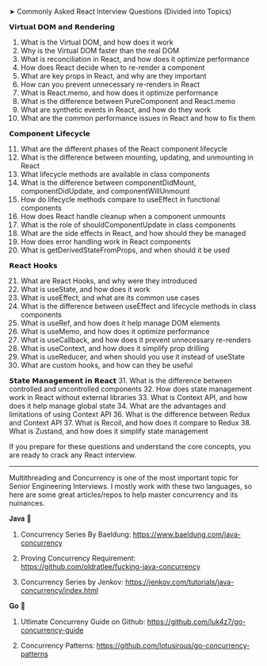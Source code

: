 ➤ Commonly Asked React Interview Questions (Divided into Topics)

𝗩𝗶𝗿𝘁𝘂𝗮𝗹 𝗗𝗢𝗠 𝗮𝗻𝗱 𝗥𝗲𝗻𝗱𝗲𝗿𝗶𝗻𝗴

 1. What is the Virtual DOM, and how does it work
 2. Why is the Virtual DOM faster than the real DOM
 3. What is reconciliation in React, and how does it optimize performance
 4. How does React decide when to re-render a component
 5. What are key props in React, and why are they important
 6. How can you prevent unnecessary re-renders in React
 7. What is React.memo, and how does it optimize performance
 8. What is the difference between PureComponent and React.memo
 9. What are synthetic events in React, and how do they work
 10. What are the common performance issues in React and how to fix them

𝗖𝗼𝗺𝗽𝗼𝗻𝗲𝗻𝘁 𝗟𝗶𝗳𝗲𝗰𝘆𝗰𝗹𝗲

 11. What are the different phases of the React component lifecycle
 12. What is the difference between mounting, updating, and unmounting in React
 13. What lifecycle methods are available in class components
 14. What is the difference between componentDidMount, componentDidUpdate, and componentWillUnmount
 15. How do lifecycle methods compare to useEffect in functional components
 16. How does React handle cleanup when a component unmounts
 17. What is the role of shouldComponentUpdate in class components
 18. What are the side effects in React, and how should they be managed
 19. How does error handling work in React components
 20. What is getDerivedStateFromProps, and when should it be used

𝗥𝗲𝗮𝗰𝘁 𝗛𝗼𝗼𝗸𝘀

21. What are React Hooks, and why were they introduced
22. What is useState, and how does it work
23. What is useEffect, and what are its common use cases
24. What is the difference between useEffect and lifecycle methods in class components
25. What is useRef, and how does it help manage DOM elements
26. What is useMemo, and how does it optimize performance
27. What is useCallback, and how does it prevent unnecessary re-renders
28. What is useContext, and how does it simplify prop drilling
29. What is useReducer, and when should you use it instead of useState
30. What are custom hooks, and how can they be useful

𝗦𝘁𝗮𝘁𝗲 𝗠𝗮𝗻𝗮𝗴𝗲𝗺𝗲𝗻𝘁 𝗶𝗻 𝗥𝗲𝗮𝗰𝘁
31. What is the difference between controlled and uncontrolled components
32. How does state management work in React without external libraries
33. What is Context API, and how does it help manage global state
34. What are the advantages and limitations of using Context API
36. What is the difference between Redux and Context API
37. What is Recoil, and how does it compare to Redux
38. What is Zustand, and how does it simplify state management

If you prepare for these questions and understand the core concepts, you are ready to crack any React interview.


---

Multithreading and Concurrency is one of the most important topic for Senior Engineering Interviews. I mostly work with these two languages, so here are some great articles/repos to help master concurrency and its nuinances.

𝐉𝐚𝐯𝐚 🚀 
1. Concurrency Series By Baeldung: https://www.baeldung.com/java-concurrency

2. Proving Concurrency Requirement: https://github.com/oldratlee/fucking-java-concurrency

3. Concurrency Series by Jenkov: https://jenkov.com/tutorials/java-concurrency/index.html


𝐆𝐨 🚀 

1. Utlimate Concurreny Guide on Github: https://github.com/luk4z7/go-concurrency-guide

2. Concurrency Patterns: https://github.com/lotusirous/go-concurrency-patterns
